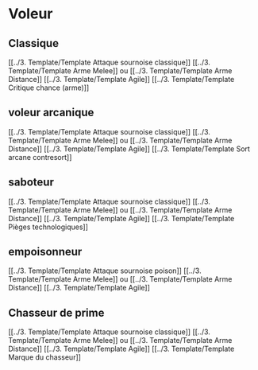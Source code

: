 # Voleur

## Classique
[[../3. Template/Template Attaque sournoise classique]]
[[../3. Template/Template Arme Melee]] ou [[../3. Template/Template Arme Distance]]
[[../3. Template/Template Agile]]
[[../3. Template/Template Critique chance (arme)]]

## voleur arcanique
[[../3. Template/Template Attaque sournoise classique]]
[[../3. Template/Template Arme Melee]] ou [[../3. Template/Template Arme Distance]]
[[../3. Template/Template Agile]]
[[../3. Template/Template Sort arcane contresort]]

## saboteur
[[../3. Template/Template Attaque sournoise classique]]
[[../3. Template/Template Arme Melee]] ou [[../3. Template/Template Arme Distance]]
[[../3. Template/Template Agile]]
[[../3. Template/Template Pièges technologiques]]

## empoisonneur
[[../3. Template/Template Attaque sournoise poison]]
[[../3. Template/Template Arme Melee]] ou [[../3. Template/Template Arme Distance]]
[[../3. Template/Template Agile]]

## Chasseur de prime
[[../3. Template/Template Attaque sournoise classique]]
[[../3. Template/Template Arme Melee]] ou [[../3. Template/Template Arme Distance]]
[[../3. Template/Template Agile]]
[[../3. Template/Template Marque du chasseur]]